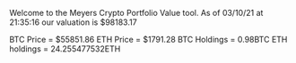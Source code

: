 Welcome to the Meyers Crypto Portfolio Value tool. 
As of 03/10/21 at 21:35:16 our valuation is $98183.17 

BTC Price = $55851.86
 ETH Price = $1791.28
BTC Holdings = 0.98BTC
 ETH holdings = 24.255477532ETH 
